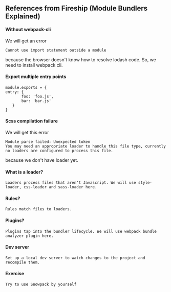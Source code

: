 ## References from Fireship (Module Bundlers Explained)

#### Without webpack-cli

We will get an error


```
Cannot use import statement outside a module
```
 because the browser doesn't know how to resolve lodash code. So, we need to install webpack cli.

#### Export multiple entry points

```
module.exports = {
entry: {
       foo: 'foo.js',
       bar: 'bar.js'
   }
}
```

#### Scss compilation failure

We will get this error
```
Module parse failed: Unexpected token
You may need an appropriate loader to handle this file type, currently no loaders are configured to process this file.
```
because we don't have loader yet.

#### What is a loader?  

```
Loaders process files that aren't Javascript. We will use style-loader, css-loader and sass-loader here.
```

#### Rules?

``` 
Rules match files to loaders.
```

#### Plugins?

```
Plugins tap into the bundler lifecycle. We will use webpack bundle analyzer plugin here.
```

#### Dev server

```
Set up a local dev server to watch changes to the project and recompile them.
```

#### Exercise

```
Try to use Snowpack by yourself
```


